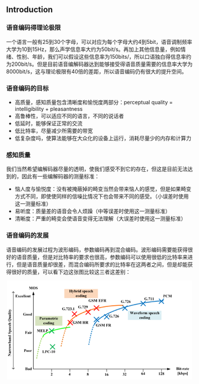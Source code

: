 ## Introduction
### 语音编码得理论极限
一个语言一般有25到30个字母，可以对应为每个字母大约4到5bit，语音调制频率大学为10到15Hz，那么声学信息率大约为50bit/s。再加上其他信息量，例如情绪、性别、年龄，我们可以假设这些信息率为150bits/，所以口语独白得信息率约为200bit/s。但是目前语音编解码器达到能够接受得语音质量需要的信息率大学为8000bit/s，这与理论极限有40倍的差距，所以语音编码仍有很大的提升空间。

### 语音编码的目标
* 高质量，感知质量包含清晰度和愉悦度两部分：perceptual quality = intelligibility + pleasantness
* 高鲁棒性，可以适应不同的语言，不同的说话者
* 低延时，能够保证正常的交流
* 低比特率，尽量减少所需要的带宽
* 低复杂度吗，使算法能够在大众化的设备上运行，消耗尽量少的内存和计算力

### 感知质量
我们当然希望编解码器尽量的透明，使我们感受不到它的存在，但这是目前无法达到的，因此有一些编解码器的测量标准：

* 恼人度与愉悦度：没有被掩蔽掉的畸变当然会带来恼人的感觉，但是如果畸变方式不同，即使使同样的信噪比情况下也会带来不同的感受。（小误差时使用这一测量标准）
* 易听度：质量差的语音会令人烦躁（中等误差时使用这一测量标准）
* 清晰度：严重的畸变会使语音变得无法理解（大误差时使用这一测量标准）

### 语音编码的发展
语音编码的发展过程为波形编码，参数编码再到混合编码。波形编码需要能获得很好的语音质量，但是对比特率的要求也很高，参数编码可以使用很低的比特率来进行，但是语音质量却很差，而混合编码所要求的比特率在这两者之间，但是却能获得很好的质量，可以看下边这张图比较这三者这差别：

<div align="center">
<img src="graph/evolution.jpg" width=500>
</div>
